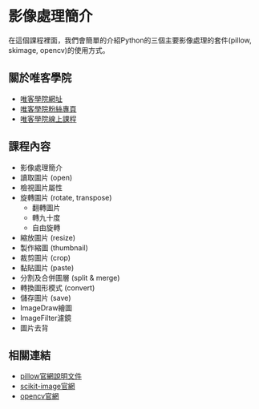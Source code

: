 # 影像處理簡介

在這個課程裡面，我們會簡單的介紹Python的三個主要影像處理的套件(pillow, skimage, opencv)的使用方式。

## 關於唯客學院

* [唯客學院網址](http://www.vcdemy.com)
* [唯客學院粉絲專頁](https://www.facebook.com/vcdemy/)
* [唯客學院線上課程](https://vcdemy.teachable.com)

## 課程內容

* 影像處理簡介
* 讀取圖片 (open)
* 檢視圖片屬性
* 旋轉圖片 (rotate, transpose)
    * 翻轉圖片
    * 轉九十度
    * 自由旋轉
* 縮放圖片 (resize)
* 製作縮圖 (thumbnail)
* 裁剪圖片 (crop)
* 黏貼圖片 (paste)
* 分割及合併圖層 (split & merge)
* 轉換圖形模式 (convert)
* 儲存圖片 (save)
* ImageDraw繪圖
* ImageFilter濾鏡
* 圖片去背

## 相關連結

* [pillow官網說明文件](https://pillow.readthedocs.io/en/stable/)
* [scikit-image官網](https://scikit-image.org/)
* [opencv官網](https://opencv.org/)
